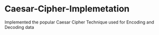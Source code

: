 # Caesar-Cipher-Implemetation
Implemented the popular Caesar Cipher Technique used for Encoding and Decoding data
